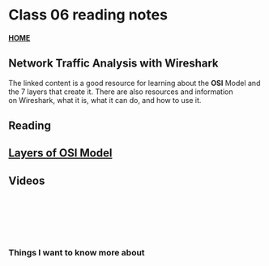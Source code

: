 # Class 06 reading notes

#### [HOME](https://cesarderio.github.io/reading-notes/)

## Network Traffic Analysis with Wireshark

The linked content is a good resource for learning about the **OSI** Model and the 7 layers that create it. There are also resources and information on Wireshark, what it is, what it can do, and how to use it.

## Reading

## [Layers of OSI Model](https://www.geeksforgeeks.org/layers-of-osi-model/)

## Videos

[]()
<br>

[]()
<br>

[]()
<br>

### Things I want to know more about
